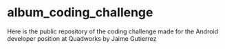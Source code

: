 # album_coding_challenge
Here is the public repository of the coding challenge made for the Android developer position at Quadworks by Jaime Gutierrez
